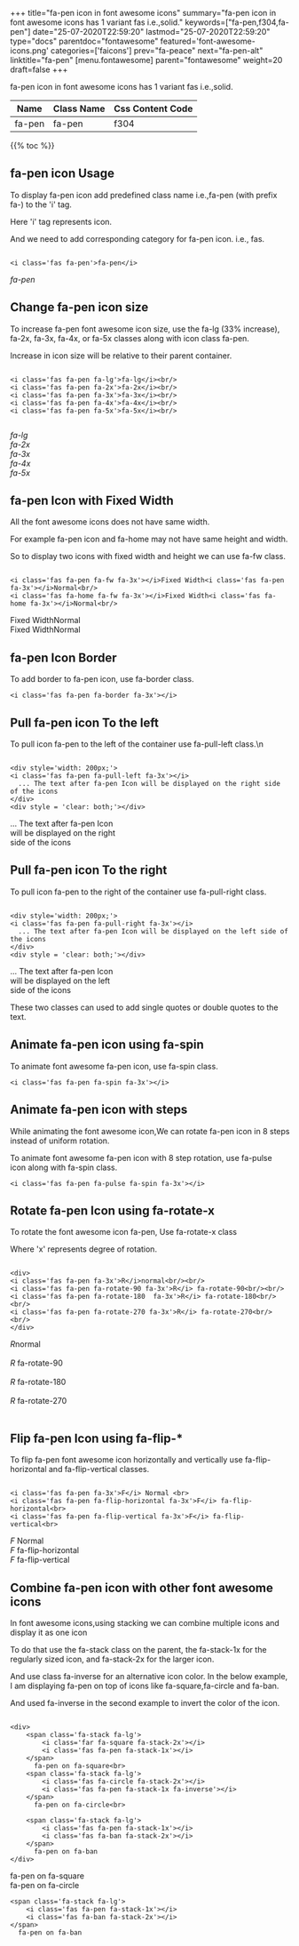 +++
title="fa-pen icon in font awesome icons"
summary="fa-pen icon in font awesome icons has 1 variant fas i.e.,solid."
keywords=["fa-pen,f304,fa-pen"]
date="25-07-2020T22:59:20"
lastmod="25-07-2020T22:59:20"
type="docs"
parentdoc="fontawesome"
featured='font-awesome-icons.png'
categories=['faicons']
prev="fa-peace"
next="fa-pen-alt"
linktitle="fa-pen"
[menu.fontawesome]
parent="fontawesome"
weight=20
draft=false
+++


fa-pen icon in font awesome icons has 1 variant fas i.e.,solid.

<div class='table-responsive'><table class='table'><thead><tr><th>Name</th><th>Class Name</th><th>Css Content Code</th></tr></thead><tbody><tr><td>fa-pen</td><td>fa-pen</td><td>f304</td></tr></tbody></table></div>


{{% toc %}}


## fa-pen icon Usage

To display fa-pen icon add predefined class name i.e.,fa-pen (with prefix fa-) to the 'i' tag.

Here 'i' tag represents icon.

And we need to add corresponding category for fa-pen icon. i.e., fas.


```

<i class='fas fa-pen'>fa-pen</i>
```

<i class='fas fa-pen'>fa-pen</i>




## Change fa-pen icon size
To increase fa-pen font awesome icon size, use the fa-lg (33% increase), fa-2x, fa-3x, fa-4x, or fa-5x classes along with icon class fa-pen.

Increase in icon size will be relative to their parent container. 

```

<i class='fas fa-pen fa-lg'>fa-lg</i><br/>
<i class='fas fa-pen fa-2x'>fa-2x</i><br/>
<i class='fas fa-pen fa-3x'>fa-3x</i><br/>
<i class='fas fa-pen fa-4x'>fa-4x</i><br/>
<i class='fas fa-pen fa-5x'>fa-5x</i><br/>
            
```

<i class='fas fa-pen fa-lg'>fa-lg</i><br/>
<i class='fas fa-pen fa-2x'>fa-2x</i><br/>
<i class='fas fa-pen fa-3x'>fa-3x</i><br/>
<i class='fas fa-pen fa-4x'>fa-4x</i><br/>
<i class='fas fa-pen fa-5x'>fa-5x</i><br/>
            



## fa-pen Icon with Fixed Width 

All the font awesome icons does not have same width.

For example fa-pen icon and fa-home may not have same height and width.

So to display two icons with fixed width and height we can use fa-fw class.


```

<i class='fas fa-pen fa-fw fa-3x'></i>Fixed Width<i class='fas fa-pen fa-3x'></i>Normal<br/>
<i class='fas fa-home fa-fw fa-3x'></i>Fixed Width<i class='fas fa-home fa-3x'></i>Normal<br/>
```

<i class='fas fa-pen fa-fw fa-3x'></i>Fixed Width<i class='fas fa-pen fa-3x'></i>Normal<br/>
<i class='fas fa-home fa-fw fa-3x'></i>Fixed Width<i class='fas fa-home fa-3x'></i>Normal<br/>



## fa-pen Icon Border 

To add border to fa-pen icon, use fa-border class.


```
<i class='fas fa-pen fa-border fa-3x'></i>

```
<i class='fas fa-pen fa-border fa-3x'></i>





## Pull fa-pen icon To the left

To pull icon fa-pen to the left of the container use fa-pull-left class.\n

```

<div style='width: 200px;'>
<i class='fas fa-pen fa-pull-left fa-3x'></i>
  ... The text after fa-pen Icon will be displayed on the right side of the icons
</div>
<div style = 'clear: both;'></div>
```

<div style='width: 200px;'>
<i class='fas fa-pen fa-pull-left fa-3x'></i>
  ... The text after fa-pen Icon will be displayed on the right side of the icons
</div>
<div style = 'clear: both;'></div>




## Pull fa-pen icon To the right
To pull icon fa-pen to the right of the container use fa-pull-right class.

```

<div style='width: 200px;'>
<i class='fas fa-pen fa-pull-right fa-3x'></i>
  ... The text after fa-pen Icon will be displayed on the left side of the icons
</div>
<div style = 'clear: both;'></div>
```

<div style='width: 200px;'>
<i class='fas fa-pen fa-pull-right fa-3x'></i>
  ... The text after fa-pen Icon will be displayed on the left side of the icons
</div>
<div style = 'clear: both;'></div>

These two classes can used to add single quotes or double quotes to the text.


## Animate fa-pen icon using fa-spin
To animate font awesome fa-pen icon, use fa-spin class.

```
<i class='fas fa-pen fa-spin fa-3x'></i>
```
<i class='fas fa-pen fa-spin fa-3x'></i>




## Animate fa-pen icon with steps
While animating the font awesome icon,We can rotate fa-pen icon in 8 steps instead of uniform rotation.

To animate font awesome fa-pen icon with 8 step rotation, use fa-pulse icon along with fa-spin class.


```
<i class='fas fa-pen fa-pulse fa-spin fa-3x'></i>

```
<i class='fas fa-pen fa-pulse fa-spin fa-3x'></i>





## Rotate fa-pen Icon using fa-rotate-x
To rotate the font awesome icon fa-pen, Use fa-rotate-x class

Where 'x' represents degree of rotation.


```

<div>
<i class='fas fa-pen fa-3x'>R</i>normal<br/><br/>
<i class='fas fa-pen fa-rotate-90 fa-3x'>R</i> fa-rotate-90<br/><br/> 
<i class='fas fa-pen fa-rotate-180  fa-3x'>R</i> fa-rotate-180<br/><br/> 
<i class='fas fa-pen fa-rotate-270 fa-3x'>R</i> fa-rotate-270<br/><br/>
</div>
```

<div>
<i class='fas fa-pen fa-3x'>R</i>normal<br/><br/>
<i class='fas fa-pen fa-rotate-90 fa-3x'>R</i> fa-rotate-90<br/><br/> 
<i class='fas fa-pen fa-rotate-180  fa-3x'>R</i> fa-rotate-180<br/><br/> 
<i class='fas fa-pen fa-rotate-270 fa-3x'>R</i> fa-rotate-270<br/><br/>
</div>




## Flip fa-pen Icon using fa-flip-*
To flip fa-pen font awesome icon horizontally and vertically use fa-flip-horizontal and fa-flip-vertical classes. 

```

<i class='fas fa-pen fa-3x'>F</i> Normal <br>
<i class='fas fa-pen fa-flip-horizontal fa-3x'>F</i> fa-flip-horizontal<br>
<i class='fas fa-pen fa-flip-vertical fa-3x'>F</i> fa-flip-vertical<br>
```

<i class='fas fa-pen fa-3x'>F</i> Normal <br>
<i class='fas fa-pen fa-flip-horizontal fa-3x'>F</i> fa-flip-horizontal<br>
<i class='fas fa-pen fa-flip-vertical fa-3x'>F</i> fa-flip-vertical<br>




## Combine fa-pen icon with other font awesome icons
In font awesome icons,using stacking we can combine multiple icons and display it as one icon 

To do that use the fa-stack class on the parent, the fa-stack-1x for the regularly sized icon, and fa-stack-2x for the larger icon.

And use class fa-inverse for an alternative icon color. 
In the below example, I am displaying fa-pen on top of icons like fa-square,fa-circle and fa-ban.

And used fa-inverse in the second example to invert the color of the icon.

```

<div>
    <span class='fa-stack fa-lg'>
        <i class='far fa-square fa-stack-2x'></i>
        <i class='fas fa-pen fa-stack-1x'></i>
    </span>
      fa-pen on fa-square<br>
    <span class='fa-stack fa-lg'>
        <i class='fas fa-circle fa-stack-2x'></i>
        <i class='fas fa-pen fa-stack-1x fa-inverse'></i>
    </span>
      fa-pen on fa-circle<br>

    <span class='fa-stack fa-lg'>
        <i class='fas fa-pen fa-stack-1x'></i>
        <i class='fas fa-ban fa-stack-2x'></i>
    </span>
      fa-pen on fa-ban
</div>
```

<div>
    <span class='fa-stack fa-lg'>
        <i class='far fa-square fa-stack-2x'></i>
        <i class='fas fa-pen fa-stack-1x'></i>
    </span>
      fa-pen on fa-square<br>
    <span class='fa-stack fa-lg'>
        <i class='fas fa-circle fa-stack-2x'></i>
        <i class='fas fa-pen fa-stack-1x fa-inverse'></i>
    </span>
      fa-pen on fa-circle<br>

    <span class='fa-stack fa-lg'>
        <i class='fas fa-pen fa-stack-1x'></i>
        <i class='fas fa-ban fa-stack-2x'></i>
    </span>
      fa-pen on fa-ban
</div>






